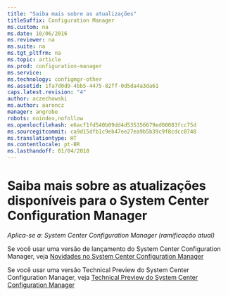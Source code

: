 ```yaml
---
title: "Saiba mais sobre as atualizações"
titleSuffix: Configuration Manager
ms.custom: na
ms.date: 10/06/2016
ms.reviewer: na
ms.suite: na
ms.tgt_pltfrm: na
ms.topic: article
ms.prod: configuration-manager
ms.service: 
ms.technology: configmgr-other
ms.assetid: 1fa7d0d9-4bb5-4475-82ff-0d5da4a3da61
caps.latest.revision: "4"
author: aczechowski
ms.author: aaroncz
manager: angrobe
robots: noindex,nofollow
ms.openlocfilehash: e6acf1fd540b09dd4d535356679ed08083fcc75d
ms.sourcegitcommit: ca9d15dfb1c9eb47ee27ea9b5b39c9f8cdcc0748
ms.translationtype: HT
ms.contentlocale: pt-BR
ms.lasthandoff: 01/04/2018
---
```

# <a name="learn-more-about-available-updates-for-system-center-configuration-manager"></a>Saiba mais sobre as atualizações disponíveis para o System Center Configuration Manager

*Aplica-se a: System Center Configuration Manager (ramificação atual)*

Se você usar uma versão de lançamento do System Center Configuration Manager, veja [Novidades no System Center Configuration Manager](http://technet.microsoft.com/library/mt622084.aspx)  

 Se você usar uma versão Technical Preview do System Center Configuration Manager, veja [Technical Preview do System Center Configuration Manager](http://technet.microsoft.com/library/mt595861.aspx)
